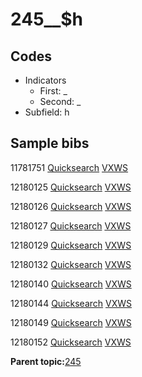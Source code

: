 # 245\_\_$h

## Codes

-   Indicators
    -   First: \_
    -   Second: \_
-   Subfield: h

## Sample bibs

11781751 [Quicksearch](https://search.library.yale.edu/catalog/11781751) [VXWS](http://prodorbis.library.yale.edu:7014/vxws/GetHoldingsService?bibId=11781751)

12180125 [Quicksearch](https://search.library.yale.edu/catalog/12180125) [VXWS](http://prodorbis.library.yale.edu:7014/vxws/GetHoldingsService?bibId=12180125)

12180126 [Quicksearch](https://search.library.yale.edu/catalog/12180126) [VXWS](http://prodorbis.library.yale.edu:7014/vxws/GetHoldingsService?bibId=12180126)

12180127 [Quicksearch](https://search.library.yale.edu/catalog/12180127) [VXWS](http://prodorbis.library.yale.edu:7014/vxws/GetHoldingsService?bibId=12180127)

12180129 [Quicksearch](https://search.library.yale.edu/catalog/12180129) [VXWS](http://prodorbis.library.yale.edu:7014/vxws/GetHoldingsService?bibId=12180129)

12180132 [Quicksearch](https://search.library.yale.edu/catalog/12180132) [VXWS](http://prodorbis.library.yale.edu:7014/vxws/GetHoldingsService?bibId=12180132)

12180140 [Quicksearch](https://search.library.yale.edu/catalog/12180140) [VXWS](http://prodorbis.library.yale.edu:7014/vxws/GetHoldingsService?bibId=12180140)

12180144 [Quicksearch](https://search.library.yale.edu/catalog/12180144) [VXWS](http://prodorbis.library.yale.edu:7014/vxws/GetHoldingsService?bibId=12180144)

12180149 [Quicksearch](https://search.library.yale.edu/catalog/12180149) [VXWS](http://prodorbis.library.yale.edu:7014/vxws/GetHoldingsService?bibId=12180149)

12180152 [Quicksearch](https://search.library.yale.edu/catalog/12180152) [VXWS](http://prodorbis.library.yale.edu:7014/vxws/GetHoldingsService?bibId=12180152)

**Parent topic:**[245](../../tags/245/245.md)

